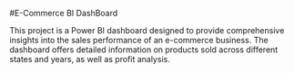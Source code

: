 #E-Commerce BI DashBoard

This project is a Power BI dashboard designed to provide comprehensive insights into the sales performance of an e-commerce business. The dashboard offers detailed information on products sold across different states and years, as well as profit analysis.

